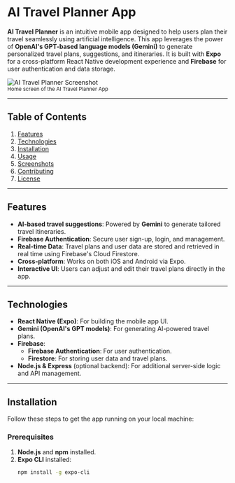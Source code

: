 # AI Travel Planner App

**AI Travel Planner** is an intuitive mobile app designed to help users plan their travel seamlessly using artificial intelligence. This app leverages the power of **OpenAI's GPT-based language models (Gemini)** to generate personalized travel plans, suggestions, and itineraries. It is built with **Expo** for a cross-platform React Native development experience and **Firebase** for user authentication and data storage.

![AI Travel Planner Screenshot](https://i.imgur.com/kxfrH6g.png)  
<small>Home screen of the AI Travel Planner App</small>

---

## Table of Contents

1. [Features](#features)
2. [Technologies](#technologies)
3. [Installation](#installation)
4. [Usage](#usage)
5. [Screenshots](#screenshots)
6. [Contributing](#contributing)
7. [License](#license)

---

## Features

- **AI-based travel suggestions**: Powered by **Gemini** to generate tailored travel itineraries.
- **Firebase Authentication**: Secure user sign-up, login, and management.
- **Real-time Data**: Travel plans and user data are stored and retrieved in real time using Firebase's Cloud Firestore.
- **Cross-platform**: Works on both iOS and Android via Expo.
- **Interactive UI**: Users can adjust and edit their travel plans directly in the app.

---

## Technologies

- **React Native (Expo)**: For building the mobile app UI.
- **Gemini (OpenAI's GPT models)**: For generating AI-powered travel plans.
- **Firebase**:
  - **Firebase Authentication**: For user authentication.
  - **Firestore**: For storing user data and travel plans.
- **Node.js & Express** (optional backend): For additional server-side logic and API management.

---

## Installation

Follow these steps to get the app running on your local machine:

### Prerequisites

1. **Node.js** and **npm** installed.
2. **Expo CLI** installed:
   ```bash
   npm install -g expo-cli
